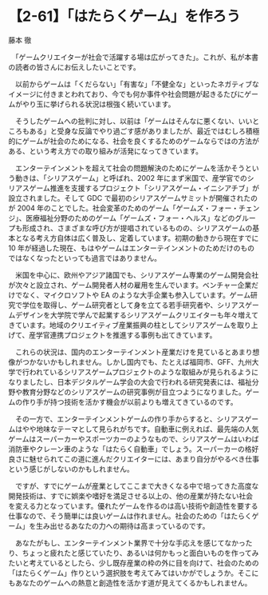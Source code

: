 # 【2-61】「はたらくゲーム」を作ろう

<div class="author">藤本 徹</div>

　「ゲームクリエイターが社会で活躍する場は広がってきた」。これが、私が本書の読者の皆さんにお伝えしたいことです。

　以前からゲームは「くだらない」「有害な」「不健全な」といったネガティブなイメージに付きまとわれており、今でも何か事件や社会問題が起きるたびにゲームがやり玉に挙げられる状況は根強く続いています。

　そうしたゲームへの批判に対し、以前は「ゲームはそんなに悪くない、いいところもある」と受身な反論でやり過ごす感がありましたが、最近ではむしろ積極的にゲームが社会のためになる、社会を良くするためのゲームならではの方法がある、という考え方での取り組みが活発になってきています。

　エンターテインメントを超えて社会の問題解決のためにゲームを活かそうという動きは、「シリアスゲーム」と呼ばれ、2002 年にまず米国で、産学官でのシリアスゲーム推進を支援するプロジェクト「シリアスゲーム・イニシアチブ」が設立されました。そして GDC で最初のシリアスゲームサミットが開催されたのが 2004 年のことでした。社会変革のためのゲーム「ゲームズ・フォー・チェンジ」、医療福祉分野のためのゲーム「ゲームズ・フォー・ヘルス」などのグループも形成され、さまざまな呼び方が提唱されているものの、シリアスゲームの基本となる考え方自体は広く普及し、定着しています。初期の動きから現在すでに 10 年が経過した現在、もはやゲームはエンターテインメントのためだけのものではなくなったといっても過言ではありません。

　米国を中心に、欧州やアジア諸国でも、シリアスゲーム専業のゲーム開発会社が次々と設立され、ゲーム開発者人材の雇用を生んでいます。ベンチャー企業だけでなく、マイクロソフトや EA のような大手企業も参入しています。ゲーム研究で学位を取得し、ゲーム研究者として身を立てる若手研究者や、シリアスゲームデザインを大学院で学んで起業するシリアスゲームクリエイターも年々増えてきています。地域のクリエイティブ産業振興の柱としてシリアスゲームを取り上げて、産学官連携プロジェクトを推進する事例も出てきています。

　これらの状況は、国内のエンターテインメント産業だけを見ているとあまり想像がつかないかもしれません。しかし国内でも、たとえば福岡市、GFF、九州大学で行われているシリアスゲームプロジェクトのような取組みが見られるようになりましたし、日本デジタルゲーム学会の大会で行われる研究発表には、福祉分野や教育分野などのシリアスゲームの研究事例が目立つようになりました。ゲームの作り手が持つ技術を活かす機会が以前よりも増えてきているのです。

　その一方で、エンターテインメントゲームの作り手からすると、シリアスゲームはやや地味なテーマとして見られがちです。自動車に例えれば、最先端の人気ゲームはスーパーカーやスポーツカーのようなもので、シリアスゲームはいわば消防車やクレーン車のような「はたらく自動車」でしょう。スーパーカーの格好良さに魅せられてこの道に進んだクリエイターには、あまり自分がやるべき仕事という感じがしないのかもしれません。

　ですが、すでにゲームが産業としてここまで大きくなる中で培ってきた高度な開発技術は、すでに娯楽や嗜好を満足させる以上の、他の産業が持たない社会を変える力となっています。優れたゲームを作るのは高い技術や創造性を要する仕事なので、そう簡単には良いゲームは作れません。社会のための「はたらくゲーム」を生み出せるあなたの力への期待は高まっているのです。

　あなたがもし、エンターテインメント業界で十分な手応えを感じてなかったり、ちょっと疲れたと感じていたり、あるいは何かもっと面白いものを作ってみたいと考えているとしたら、少し既存産業の枠の外に目を向けて、社会のための「はたらくゲーム」作りという選択肢を考えてみてはいかがでしょうか。そこにもあなたのゲームへの熱意と創造性を活かす道が見えてくるかもしれません。
